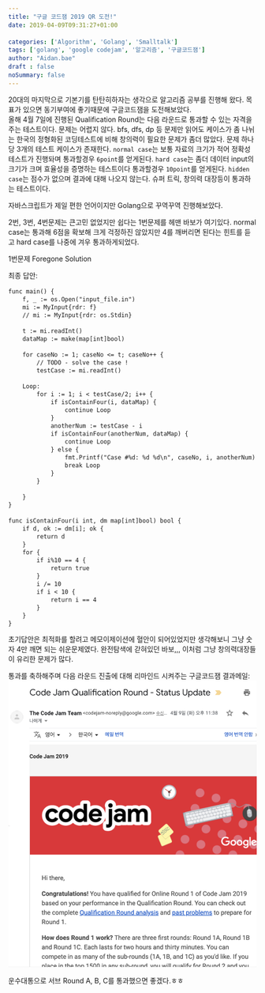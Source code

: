 ```yaml
---
title: "구글 코드잼 2019 QR 도전!"
date: 2019-04-09T09:31:27+01:00

categories: ['Algorithm', 'Golang', 'Smalltalk']
tags: ['golang', 'google codejam', '알고리즘', '구글코드잼']
author: "Aidan.bae"
draft : false
noSummary: false
---
```


20대의 마지막으로 기본기를 탄탄히하자는 생각으로 알고리즘 공부를 진행해 왔다. 목표가 있으면 동기부여에 좋기때문에 구글코드잼을 도전해보았다.  
올해 4월 7일에 진행된 Qualification Round는 다음 라운드로 통과할 수 있는 자격을 주는 테스트이다. 문제는 어렵지 않다. bfs, dfs, dp 등 문제만 읽어도 케이스가 좀 나뉘는 한국의 정형화된 코딩테스트에 비해 창의력이 필요한 문제가 좀더 많았다.
문제 하나당 3개의 테스트 케이스가 존재한다. `normal case`는 보통 자료의 크기가 적어 정확성 테스트가 진행돠며 통과할경우 `6point`를 얻게된다. 
`hard case`는 좀더 데이터 input의 크기가 크며 효율성을 증명하는 테스트이다 통과할경우 `10point`를 얻게된다. `hidden case`는 점수가 없으며 결과에 대해 나오지 않는다. 슈퍼 트릭, 창의력 대장등이 통과하는 테스트이다.  

자바스크립트가 제일 편한 언어이지만 Golang으로 꾸역꾸역 진행해보았다.

2번, 3번, 4번문제는 큰고민 없었지만 
쉽다는 1번문제를 헤맨 바보가 여기있다.
normal case는 통과해 6점을 확보해 크게 걱정하진 않았지만
4를 깨버리면 된다는 힌트를 듣고 hard case를 나중에 겨우 통과하게되었다.

1번문제  Foregone Solution  

최종 답안:
```
func main() {
	f, _ := os.Open("input_file.in")
	mi := MyInput{rdr: f}
	// mi := MyInput{rdr: os.Stdin}

	t := mi.readInt()
	dataMap := make(map[int]bool)

	for caseNo := 1; caseNo <= t; caseNo++ {
		// TODO - solve the case !
		testCase := mi.readInt()

	Loop:
		for i := 1; i < testCase/2; i++ {
			if isContainFour(i, dataMap) {
				continue Loop
			}
			anotherNum := testCase - i
			if isContainFour(anotherNum, dataMap) {
				continue Loop
			} else {
				fmt.Printf("Case #%d: %d %d\n", caseNo, i, anotherNum)
				break Loop
			}
		}

	}
}

func isContainFour(i int, dm map[int]bool) bool {
	if d, ok := dm[i]; ok {
		return d
	}
	for {
		if i%10 == 4 {
			return true
		}
		i /= 10
		if i < 10 {
			return i == 4
		}
	}
}

```

초기답안은 최적화를 할려고 메모이제이션에 혈안이 되어있었지만 생각해보니 그냥 숫자 4만 깨면 되는 쉬운문제였다. 완전탐색에 갇혀있던 바보,,, 이처럼 그냥 창의력대장들이 유리한 문제가 많다. 


통과를 축하해주며 다음 라운드 진출에 대해 리마인드 시켜주는 구글코드잼 결과메일:
![sd](screenshot.png)

운수대통으로 서브 Round A, B, C를 통과했으면 좋겠다.ㅎㅎ 
